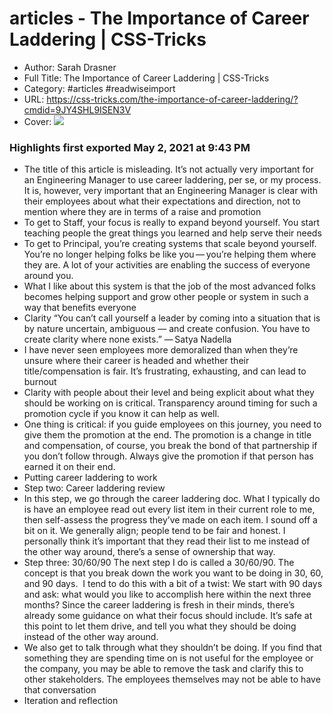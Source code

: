 # articles - The Importance of Career Laddering | CSS-Tricks

- Author: Sarah Drasner
- Full Title: The Importance of Career Laddering | CSS-Tricks
- Category: #articles #readwiseimport
- URL: https://css-tricks.com/the-importance-of-career-laddering/?cmdid=9JY4SHL9ISEN3V
- Cover: ![](https://readwise-assets.s3.amazonaws.com/static/images/article4.6bc1851654a0.png)

### Highlights first exported May 2, 2021 at 9:43 PM

- The title of this article is misleading. It’s not actually very important for an Engineering Manager to use career laddering, per se, or my process. It is, however, very important that an Engineering Manager is clear with their employees about what their expectations and direction, not to mention where they are in terms of a raise and promotion
- To get to Staff, your focus is really to expand beyond yourself. You start teaching people the great things you learned and help serve their needs
- To get to Principal, you’re creating systems that scale beyond yourself. You’re no longer helping folks be like you — you’re helping them where they are. A lot of your activities are enabling the success of everyone around you.
- What I like about this system is that the job of the most advanced folks becomes helping support and grow other people or system in such a way that benefits everyone
- Clarity
  “You can’t call yourself a leader by coming into a situation that is by nature uncertain, ambiguous — and create confusion. You have to create clarity where none exists.”
  — Satya Nadella
- I have never seen employees more demoralized than when they’re unsure where their career is headed and whether their title/compensation is fair. It’s frustrating, exhausting, and can lead to burnout
- Clarity with people about their level and being explicit about what they should be working on is critical. Transparency around timing for such a promotion cycle if you know it can help as well.
- One thing is critical: if you guide employees on this journey, you need to give them the promotion at the end. The promotion is a change in title and compensation, of course, you break the bond of that partnership if you don’t follow through. Always give the promotion if that person has earned it on their end.
- Putting career laddering to work
- Step two: Career laddering review
- In this step, we go through the career laddering doc. What I typically do is have an employee read out every list item in their current role to me, then self-assess the progress they’ve made on each item. I sound off a bit on it. We generally align; people tend to be fair and honest. I personally think it’s important that they read their list to me instead of the other way around, there’s a sense of ownership that way.
- Step three: 30/60/90
  The next step I do is called a 30/60/90. The concept is that you break down the work you want to be doing in 30, 60, and 90 days. 
  I tend to do this with a bit of a twist: We start with 90 days and ask: what would you like to accomplish here within the next three months? Since the career laddering is fresh in their minds, there’s already some guidance on what their focus should include. It’s safe at this point to let them drive, and tell you what they should be doing instead of the other way around.
- We also get to talk through what they shouldn’t be doing. If you find that something they are spending time on is not useful for the employee or the company, you may be able to remove the task and clarify this to other stakeholders. The employees themselves may not be able to have that conversation
- Iteration and reflection
